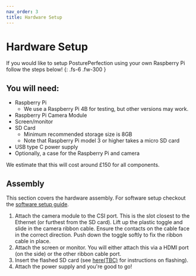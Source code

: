 ```yaml
---
nav_order: 3
title: Hardware Setup
---
```


# Hardware Setup
If you would like to setup PosturePerfection using your own Raspberry Pi follow the steps below!
{: .fs-6 .fw-300 }
## You will need:
- Raspberry Pi
  - We use a Raspberry Pi 4B for testing, but other versions may work.
- Raspberry Pi Camera Module
- Screen/monitor
- SD Card
  - Minimum recommended storage size is 8GB
  - Note that Raspberry Pi model 3 or higher takes a micro SD card
- USB type C power supply
- Optionally, a case for the Raspberry Pi and camera

We estimate that this will cost around £150 for all components.

## Assembly
This section covers the hardware assembly. For software setup checkout the [software setup guide](software-install).

1. Attach the camera module to the CSI port. This is the slot closest to the Ethernet (or furthest from the SD card). Lift up the plastic toggle and slide in the camera ribbon cable. Ensure the contacts on the cable face in the correct direction. Push down the toggle softly to fix the ribbon cable in place.
1. Attach the screen or monitor. You will either attach this via a HDMI port (on the side) or the other ribbon cable port.
1. Insert the flashed SD card (see [here(TBC)]() for instructions on flashing).
1. Attach the power supply and you're good to go!
